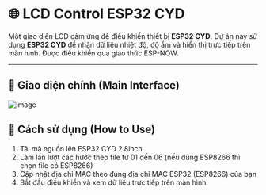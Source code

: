 # 🌐 LCD Control ESP32 CYD

Một giao diện LCD cảm ứng để điều khiển thiết bị **ESP32 CYD**. Dự án này sử dụng **ESP32 CYD** để nhận dữ liệu nhiệt độ, độ ẩm và hiển thị trực tiếp trên màn hình. Được điều khiển qua giao thức ESP-NOW.

---

## 📸 Giao diện chính (Main Interface)
![image](https://github.com/user-attachments/assets/4617a9b5-4daa-4a82-b7b9-3cc163902218)

## 📂 Cách sử dụng (How to Use)

1. Tải mã nguồn lên ESP32 CYD 2.8inch
2. Làm lần lượt các hước theo file từ 01 đến 06 (nếu dùng ESP8266 thì chọn file có ESP8266)
3. Cập nhật địa chỉ MAC theo đúng địa chỉ MAC ESP32 (ESP8266) của bạn
4. Bắt đầu điều khiển và xem dữ liệu trực tiếp trên màn hình
